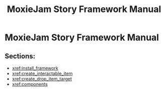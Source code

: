 ﻿---
uid: manual
title: MoxieJam Story Framework Manual
---
# MoxieJam Story Framework Manual

## Sections:

* <xref:install_framework>
* <xref:create_interactable_item>
* <xref:create_drop_item_target>
* <xref:components>
